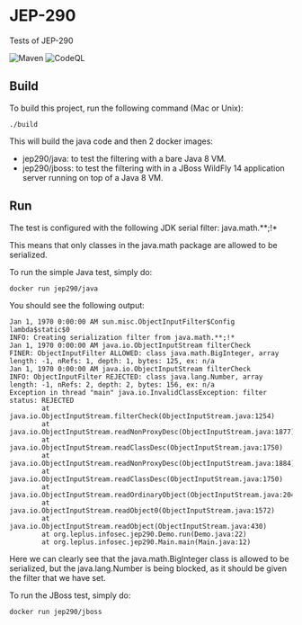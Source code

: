# JEP-290

Tests of JEP-290

![Maven](https://github.com/thomasleplus/JEP-290/workflows/Maven/badge.svg)
![CodeQL](https://github.com/thomasleplus/JEP-290/workflows/CodeQL/badge.svg)

## Build

To build this project, run the following command (Mac or Unix):

```
./build
```

This will build the java code and then 2 docker images:
- jep290/java: to test the filtering with a bare Java 8 VM.
- jep290/jboss: to test the filtering with in a JBoss WildFly 14 application server running on top of a Java 8 VM.

## Run

The test is configured with the following JDK serial filter: java.math.**;!*

This means that only classes in the java.math package are allowed to
be serialized.

To run the simple Java test, simply do:

```
docker run jep290/java
```

You should see the following output:

```
Jan 1, 1970 0:00:00 AM sun.misc.ObjectInputFilter$Config lambda$static$0
INFO: Creating serialization filter from java.math.**;!*
Jan 1, 1970 0:00:00 AM java.io.ObjectInputStream filterCheck
FINER: ObjectInputFilter ALLOWED: class java.math.BigInteger, array length: -1, nRefs: 1, depth: 1, bytes: 125, ex: n/a
Jan 1, 1970 0:00:00 AM java.io.ObjectInputStream filterCheck
INFO: ObjectInputFilter REJECTED: class java.lang.Number, array length: -1, nRefs: 2, depth: 2, bytes: 156, ex: n/a
Exception in thread "main" java.io.InvalidClassException: filter status: REJECTED
        at java.io.ObjectInputStream.filterCheck(ObjectInputStream.java:1254)
        at java.io.ObjectInputStream.readNonProxyDesc(ObjectInputStream.java:1877)
        at java.io.ObjectInputStream.readClassDesc(ObjectInputStream.java:1750)
        at java.io.ObjectInputStream.readNonProxyDesc(ObjectInputStream.java:1884)
        at java.io.ObjectInputStream.readClassDesc(ObjectInputStream.java:1750)
        at java.io.ObjectInputStream.readOrdinaryObject(ObjectInputStream.java:2041)
        at java.io.ObjectInputStream.readObject0(ObjectInputStream.java:1572)
        at java.io.ObjectInputStream.readObject(ObjectInputStream.java:430)
        at org.leplus.infosec.jep290.Demo.run(Demo.java:22)
        at org.leplus.infosec.jep290.Main.main(Main.java:12)
```

Here we can clearly see that the java.math.BigInteger class is allowed
to be serialized, but the java.lang.Number is being blocked, as it
should be given the filter that we have set.

To run the JBoss test, simply do:

```
docker run jep290/jboss
```
